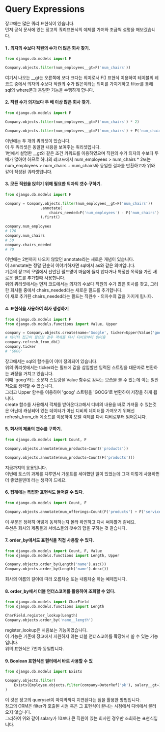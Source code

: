 # Query Expressions

장고에는 많은 쿼리 표현식이 있습니다.  
먼저 공식 문서에 있는 장고의 쿼리표현식의 예제를 가져와 조금씩 설명을 해보겠습니다.

#### 1 . 의자의 수보다 직원의 수가 더 많은 회사 찾기.

```python
from django.db.models import F

Company.objects.filter(num_employees__gt=F('num_chairs'))
```

여기서 나오는 \_\_gt는 오른쪽에 보다 크다는 의미로서 F\(\) 표현식 이용하여 테이블의 레코드 중에서 의자의 수보다 직원의 수가 많은이라는 의미를 가지게하고 filter를 통해 sql의 where문과 동일한 기능을 수행하게 합니다.

#### 2. 직원 수가 의자보다 두 배 이상 많은 회사 찾기.

```python
from django.db.models import F

Company.objects.filter(num_employees__gt=F('num_chairs') * 2)

Company.objects.filter(num_employees__gt=F('num_chairs') + F('num_chairs'))
```

이번에는 두 개의 쿼리셋이 있습니다.  
이 두 쿼리셋은 동일한 내용을 보여주는 쿼리셋입니다.  
1번에서 설명한 \_\_gt와 같은 조건 키워드를 이용하였으며 직원의 수가 의자의 수보다 두 배가 많아야 하므로 하나의 레코드에서 num\_employees &gt; num\_chairs \* 2또는 num\_employees &gt; num\_chairs + num\_chairs와 동일한 결과를 반환하고자 위와 같이 작성된 쿼리셋입니다.

#### 3. 모든 직원을 앉히기 위해 필요한 의자의 갯수 구하기.

```python
from django.db.models import F

company = Company.objects.filter(num_employees__gt=F('num_chairs'))
                .annotate(
                    chairs_needed=F('num_employees') - F('num_chairs')
                ).first()
                
company.num_employees
# 120
company.num_chairs
# 50
company.chairs_needed
# 70
```

이번에는 2번까지 나오지 않았던 annotate라는 새로운 개념이 있습니다.  
이 annotate는 정말 단순히 이야기하자면 sql에서 as와 같은 의미입니다.  
기존의 장고의 모델에서 선언된 필드명이 마음에 들지 않다거나 특정한 목적을 가진 새로운 필드를 추가할때 사용합니다.  
위의 쿼리셋에서는 먼저 코드에서는 의자의 수보다 직원의 수가 많은 회사를 찾고, 그러한 회사들 중에서 chairs\_needed라는 새로운 필드를 추가합니다.  
이 새로 추가된 chairs\_needed라는 필드는 직원수 - 의자수의 값을 가지게 됩니다.

#### 4. 표현식을 사용하여 회사 생성하기

```python
from django.db.models import F
from django.db.models.functions import Value, Upper

company = Company.objects.create(name='Google', ticker=Upper(Value('goog')))
# 데이터 접근이 필요한 경우 객체를 다시 디비로부터 읽어옴
company.refresh_from_db()
company.ticker
# 'GOOG'
```

장고에서는 sql의 함수들이 이미 정의되어 있습니다.  
위의 쿼리셋에서는 ticker라는 필드에 값을 삽입할땐 입력된 스트링을 대문자로 변환하는 과정을 거치고 있습니다.  
이때 'goog'라는 소문자 스트링을 Value 함수로 감싸는 모습을 볼 수 있는데 이는 일반적으로 생략할 수 있습니다.  
그리고 Upper 함수를 이용하여 'goog' 스트링을 'GOOG'로 변환하여 저장을 하게 됩니다.  
create 함수를 사용해서 객체를 받아온다고해서 디비의 내용을 바로 가져올 수 있는것은 아닌데 캐싱되어 있는 데이터가 아닌 디비의 데이터를 가져오기 위해선 refresh\_from\_db 메소드를 이용하여 모델 객체를 다시 디비로부터 읽어옵니다.

#### 5. 회사의 제품의 갯수를 구하기.

```python
from django.db.models import Count, F

Company.objects.annotate(num_products=Count('products'))

Company.objects.annotate(num_products=Count(F('products')))
```

지금까지의 응용입니다.  
이번에 토스의 과제를 치루면서 가운트를 세야했던 일이 있었는데 그때 이렇게 사용하면 더 좋았을텐데 라는 생각이 드네요.

#### 6. 집계에는 복잡한 표현식도 들어갈 수 있다.

```python
from django.db.models import Count, F

Company.objects.annotate(num_offerings=Count(F('products') + F('services')))
```

이 부분은 정확히 어떻게 동작하는지 몰라 확인하고 다시 써야할거 같네요.  
우선은 회사의 제품들과 서비스들의 갯수의 합을 구하는 것 같습니다.

#### 7. order\_by에서도 표현식을 직접 사용할 수 있다.

```python
from django.db.models import Count, F, Value
from django.db.models.functions import Length, Upper

Company.objects.order_by(Length('name').asc())
Company.objects.order_by(Length('name').desc())
```

회사의 이름의 길이에 따라 오름차순 또는 내림차순 하는 예제입니다.

#### 8. order\_by에서 더블 언더스코어를 활용하여 조회할 수 있다.

```python
from django.db.models import CharField
from django.db.models.functions import Length

CharField.register_lookup(Length)
Company.objects.order_by('name__length')
```

register\_lookup은 처음보는 기능이였습니다.  
이 기능은 기존에 장고에서 지원하지 않는 더블 언더스코어를 확장해서 쓸 수 있는 기능입니다.  
위의 표현식은 7번과 동일합니다.

#### 9. Boolean 표현식은 필터에서 바로 사용할 수 있

```python
from django.db.models import Exists

Company.objects.filter(
    Exists(Employee.objects.filter(company=OuterRef('pk'), salary__gt=10))
)
```

이 것은 장고의 queryset이 마지막까지 지연된다는 점을 활용한 방법입니다.  
장고의 ORM은 filter가 호출된 시점 혹은 그 표현식이 끝나는 시점에서 디비에서 불러오지 않습니다.  
그리하여 위와 같이 salary가 10보다 큰 직원이 있는 회사인 경우만 조회하는 표현식입니다.

